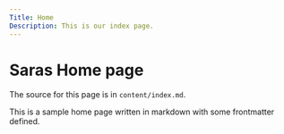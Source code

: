 ```yaml
---
Title: Home
Description: This is our index page.
---
```


Saras Home page
==========================

The source for this page is in `content/index.md`.

This is a sample home page written in markdown with some frontmatter defined.
